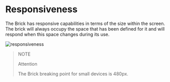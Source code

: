 # Responsiveness

The Brick has responsive capabilities in terms of the size within the screen. The brick will always occupy the space that has been defined for it and will respond when this space changes during its use.

![responsiveness](checkout-bricks/responsive-theme-pt.gif)

> NOTE
>
> Attention
>
> The Brick breaking point for small devices is 480px.
